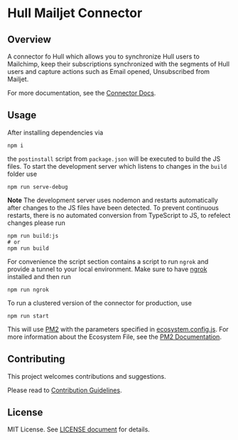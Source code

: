 # Hull Mailjet Connector

## Overview

A connector fo Hull which allows you to synchronize Hull users to Mailchimp, keep their subscriptions synchronized with the segments of Hull users and capture actions such as Email opened, Unsubscribed from Mailjet.

For more documentation, see the [Connector Docs](./assets/readme.md).

## Usage

After installing dependencies via

```console
npm i
```

the `postinstall` script from `package.json` will be executed to build the JS files.
To start the development server which listens to changes in the `build` folder use

```console
npm run serve-debug
```

**Note** The development server uses nodemon and restarts automatically after changes to the JS files have been detected. To prevent continuous restarts, there is no automated conversion from TypeScript to JS, to refelect changes please run

```console
npm run build:js
# or
npm run build
```

For convenience the script section contains a script to run `ngrok` and provide a tunnel to your local environment. Make sure to have [ngrok](https://ngrok.com/) installed and then run

```console
npm run ngrok
```

To run a clustered version of the connector for production, use

```console
npm run start
```

This will use [PM2](https://pm2.keymetrics.io/) with the parameters specified in [ecosystem.config.js](./ecosystem.config.js). For more information about the Ecosystem File, see the [PM2 Documentation](https://pm2.keymetrics.io/docs/usage/application-declaration/#ecosystem-file).

## Contributing

This project welcomes contributions and suggestions.

Please read to [Contribution Guidelines](./CONTRIBUTING.md).

## License

MIT License. See [LICENSE document](./LICENSE) for details.
